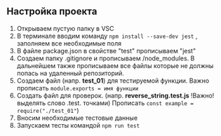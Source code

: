 ## Настройка проекта

1. Открываем пустую папку в VSC
2. В терминале вводим команду `npm install --save-dev jest` , заполняем все необходимые поля
3. В файле package.json в свойстве "test" прописываем "jest"
4. Создаем папку .gitignore и прописываем /node_modules. В дальнейшем также прописываем 
все файлы которые не должны попась на удаленный репозиторий.
5. Создаем файл (напр. **test_01**) для тестируемой функции. Важно прописать
`module.exports = имя функции`
6. Создать файл для проверок. (напр. **reverse_string.test.js** !Важно! выделять слово 
.test. точками) Прописать `const example = require("./test_01"`)
7. Вносим необходимые тестовые данные
8. Запускаем тесты командой `npm run test`

